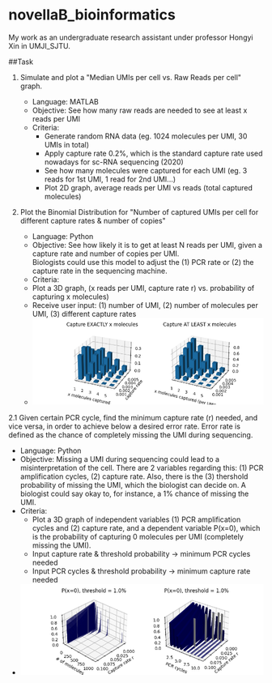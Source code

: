# novellaB_bioinformatics
My work as an undergraduate research assistant under professor Hongyi Xin in UMJI_SJTU.

##Task
1. Simulate and plot a "Median UMIs per cell vs. Raw Reads per cell" graph.  
   - Language: MATLAB  
   - Objective: See how many raw reads are needed to see at least x reads per UMI  
   - Criteria:   
     - Generate random RNA data (eg. 1024 molecules per UMI, 30 UMIs in total)  
     - Apply capture rate 0.2%, which is the standard capture rate used nowadays for sc-RNA sequencing (2020)  
     - See how many molecules were captured for each UMI (eg. 3 reads for 1st UMI, 1 read for 2nd UMI...)  
     - Plot 2D graph, average reads per UMI vs reads (total captured molecules)  
        
2. Plot the Binomial Distribution for "Number of captured UMIs per cell for different capture rates & number of copies"  
   - Language: Python  
   - Objective: See how likely it is to get at least N reads per UMI, given a capture rate and number of copies per UMI.<br />Biologists could use this model to adjust the (1) PCR rate or (2) the capture rate in the sequencing machine.  
   - Criteria:  
    - Plot a 3D graph, (x reads per UMI, capture rate r) vs. probability of capturing x molecules)  
    - Receive user input: (1) number of UMI, (2) number of molecules per UMI, (3) different capture rates  
   - ![3D plot of binomial distribution](3D%20graph%20(capture%20rate).png)

2.1 Given certain PCR cycle, find the minimum capture rate (r) needed, and vice versa, in order to achieve below a desired error rate. Error rate is defined as the chance of completely missing the UMI during sequencing.
   - Language: Python
   - Objective: Missing a UMI during sequencing could lead to a misinterpretation of the cell. There are 2 variables regarding this: (1) PCR amplification cycles, (2) capture rate. Also, there is the (3) thershold probability of missing the UMI, which the biologist can decide on. A biologist could say okay to, for instance, a 1% chance of missing the UMI.
   - Criteria:
     - Plot a 3D graph of independent variables (1) PCR amplification cycles and (2) capture rate, and a dependent variable P(x=0), which is the probability of capturing 0 molecules per UMI (completely missing the UMI).
     - Input capture rate & threshold probability -> minimum PCR cycles needed
     - Input PCR cycles & threshold probability -> minimum capture rate needed
   - ![3D plot of P(x=0), where bar in grey displays the capture rate that achieved threshold probability](3D%20plot%20(PCR%20and%20r).png)
   
